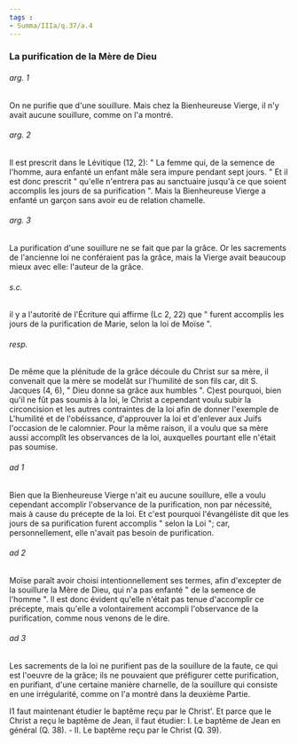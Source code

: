 ```yaml
---
tags : 
- Summa/IIIa/q.37/a.4
---
```


### La purification de la Mère de Dieu

###### arg. 1
On ne purifie que d'une souillure. Mais chez la Bienheureuse Vierge, il n'y avait aucune souillure, comme on l'a montré. 

###### arg. 2
Il est prescrit dans le Lévitique (12, 2): " La femme qui, de la semence de l'homme, aura enfanté un enfant mâle sera impure pendant sept jours. " Et il est donc prescrit " qu'elle n'entrera pas au sanctuaire jusqu'à ce que soient accomplis les jours de sa purification ". Mais la Bienheureuse Vierge a enfanté un garçon sans avoir eu de relation chamelle. 

###### arg. 3
La purification d'une souillure ne se fait que par la grâce. Or les sacrements de l'ancienne loi ne conféraient pas la grâce, mais la Vierge avait beaucoup mieux avec elle: l'auteur de la grâce. 

###### s.c.
il y a l'autorité de l'Écriture qui affirme (Lc 2, 22) que " furent accomplis les jours de la purification de Marie, selon la loi de Moïse ". 

###### resp.
De même que la plénitude de la grâce découle du Christ sur sa mère, il convenait que la mère se modelât sur l'humilité de son fils car, dit S. Jacques (4, 6), " Dieu donne sa grâce aux humbles ". C)est pourquoi, bien qu'il ne fût pas soumis à la loi, le Christ a cependant voulu subir la circoncision et les autres contraintes de la loi afin de donner l'exemple de L'humilité et de l'obéissance, d'approuver la loi et d'enlever aux Juifs l'occasion de le calomnier. Pour la même raison, il a voulu que sa mère aussi accomplît les observances de la loi, auxquelles pourtant elle n'était pas soumise. 

###### ad 1
Bien que la Bienheureuse Vierge n'ait eu aucune souillure, elle a voulu cependant accomplir l'observance de la purification, non par nécessité, mais à cause du précepte de la loi. Et c'est pourquoi l'évangéliste dit que les jours de sa purification furent accomplis " selon la Loi "; car, personnellement, elle n'avait pas besoin de purification. 

###### ad 2
Moïse paraît avoir choisi intentionnellement ses termes, afin d'excepter de la souillure la Mère de Dieu, qui n'a pas enfanté " de la semence de l'homme ". Il est donc évident qu'elle n'était pas tenue d'accomplir ce précepte, mais qu'elle a volontairement accompli l'observance de la purification, comme nous venons de le dire. 

###### ad 3
Les sacrements de la loi ne purifient pas de la souillure de la faute, ce qui est l'oeuvre de la grâce; ils ne pouvaient que préfigurer cette purification, en purifiant, d'une certaine manière charnelle, de la souillure qui consiste en une irrégularité, comme on l'a montré dans la deuxième Partie. 

I1 faut maintenant étudier le baptême reçu par le Christ'. Et parce que le Christ a reçu le baptême de Jean, il faut étudier: I. Le baptême de Jean en général (Q. 38). - II. Le baptême reçu par le Christ (Q. 39). 

